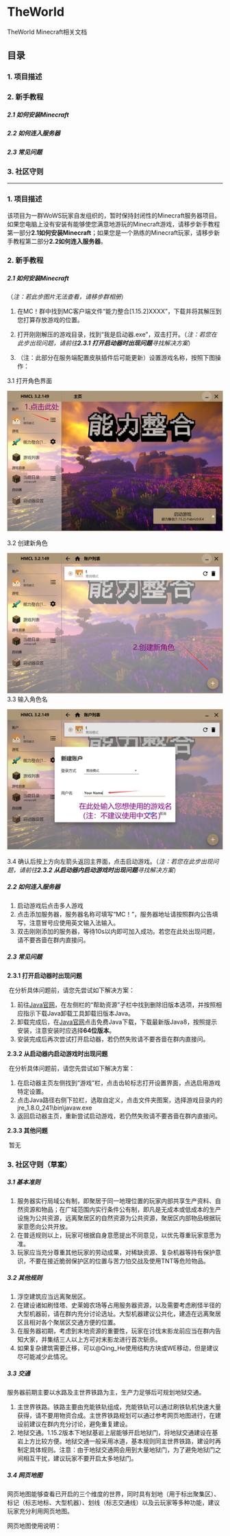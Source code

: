 # TheWorld
TheWorld Minecraft相关文档
## 目录
### <a>1. 项目描述</a>
### <a>2. 新手教程</a>
##### 2.1 如何安装Minecraft
##### 2.2 如何连入服务器
##### 2.3 常见问题
### 3. 社区守则
---------
### 1. 项目描述
该项目为一群WoWS玩家自发组织的，暂时保持封闭性的Minecraft服务器项目。如果您电脑上没有安装有能够使您满意地游玩的Minecraft游戏，请移步新手教程第一部分<a>**2.1如何安装Minecraft**</a>；如果您是一个熟练的Minecraft玩家，请移步新手教程第二部分<a>**2.2如何连入服务器**</a>。
### 2. 新手教程
##### 2.1 如何安装Minecraft
（_注：若此步图片无法查看，请移步群相册_）
1.  在MC！群中找到MC客户端文件“能力整合[1.15.2]XXXX”，下载并将其解压到您打算存放游戏的位置。

2. 打开刚刚解压的游戏目录，找到“我是启动器.exe”，双击打开。（_注：若您在此步出现问题，请前往**2.3.1 打开启动器时出现问题**寻找解决方案_）

3. （注：此部分在服务端配置皮肤插件后可能更新）设置游戏名称，按照下图操作：

3.1 打开角色界面

![2.1-1](https://github.com/Tsing-He/TheWorld/blob/master/1.png)

3.2 创建新角色

![2.1-2](https://github.com/Tsing-He/TheWorld/blob/master/2.png)
3.3 输入角色名

![2.1-3](https://github.com/Tsing-He/TheWorld/blob/master/3.png)

3.4 确认后按上方向左箭头返回主界面，点击启动游戏。（_注：若您在此步出现问题，请前往**2.3.2 从启动器内启动游戏时出现问题**寻找解决方案_）

##### 2.2 如何连入服务器

1. 启动游戏后点击多人游戏
2. 点击添加服务器，服务器名称可填写“MC！”，服务器地址请按照群内公告填写，注意冒号应使用英文输入法输入。
3. 双击刚刚添加的服务器，等待10s以内即可加入成功。若您在此处出现问题，请不要吝啬在群内直接问。

##### 2.3 常见问题

**2.3.1 打开启动器时出现问题**

​    在分析具体问题前，请您先尝试如下解决方案：

1. 前往[Java官网](https://www.java.com/zh_CN/)，在左侧栏的“帮助资源”子栏中找到删除旧版本选项，并按照相应指示下载Java卸载工具卸载旧版本Java。
2. 卸载完成后，在[Java官网](https://www.java.com/zh_CN/)点击免费Java下载，下载最新版Java8，按照提示安装，注意安装时应选择**64位版本**。
3. 安装完成后再次尝试打开启动器，若仍然失败请不要吝啬在群内直接问。

**2.3.2 从启动器内启动游戏时出现问题**

​    在分析具体问题前，请您先尝试如下解决方案：

1. 在启动器主页左侧找到“游戏”栏，点击齿轮标志打开设置界面，点选启用游戏特定设置。
2. 点击Java路径右侧下拉栏，选取自定义，点击文件夹图案，选择游戏目录内的jre_1.8.0_241\bin\javaw.exe
3. 返回启动器主页，重新尝试启动游戏，若仍然失败请不要吝啬在群内直接问。

**2.3.3 其他问题**

​	暂无

### 3. 社区守则（草案）

##### 3.1 基本准则

1. 服务器实行局域公有制，即聚居于同一地理位置的玩家内部共享生产资料、自然资源和物品；在广域范围内实行条件公有制，即凡是无成本或低成本的生产设施为公共资源，远离聚居区的自然资源为公共资源，聚居区内部物品根据玩家意愿向公共开放。
2. 在普适规则以上，玩家可根据自身意愿提出不同意见，以优先尊重玩家意愿为准。
3. 玩家应当充分尊重其他玩家的劳动成果，对稀缺资源、复杂机器等持有保护意识，不要在接近脆弱保护区的位置与苦力怕交战及使用TNT等危险物品。

##### 3.2 其他规则

1. 浮空建筑应当远离聚居区。
2. 在建设诸如刷怪塔、史莱姆农场等占用服务器资源，以及需要考虑刷怪半径的大型机器前，请在群内充分讨论选址。大型机器建议公共化，建造在远离聚居区且相对各个聚居区交通方便的位置。
3. 在服务器初期，考虑到末地资源的重要性，玩家在讨伐末影龙前应当在群内告知大家，并集结三人以上方可对末影龙进行首次斩杀。
4. 如果复杂建筑需要迁移，可以@Qing_He使用结构方块或WE移动，但是建议尽可能减少此情况。

##### 3.3 交通

服务器前期主要以水路及主世界铁路为主，生产力足够后可规划地狱交通。

1. 主世界铁路。铁路主要由充能铁轨组成，充能铁轨可以通过刷铁轨机快速大量获得，请不要用物资合成。主世界铁路规划可以通过参考网页地图进行，在建设前建议在群内充分讨论，避免重复建设。
2. 地狱交通。1.15.2版本下地狱基岩上层能够开启地狱门，将地狱交通建设在基岩上方比较方便。地狱交通一般采用冰道，基本规则同主世界铁路，建设时再制定具体规则。注意：由于地狱交通网会用到大量地狱门，为了避免地狱门之间相互干扰，建议玩家不要开启太多地狱门。

##### 3.4 网页地图

网页地图能够查看已开启的三个维度的世界，同时具有划地（用于标出聚集区）、标记（标志地标、大型机器）、划线（标志交通线）以及云玩家等多种功能，建议玩家充分利用网页地图。

网页地图使用说明：



